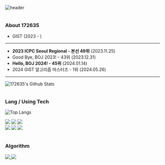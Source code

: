 ![header](https://capsule-render.vercel.app/api?type=waving&color=00aaff&height=200&section=header&text=Welcome&fontSize=70&animation=fadeIn&fontAlignY=38&desc=172635's%20github&descAlignY=51&descAlign=62)

#
### About 172635
* GIST (2023 - )
--------------------
* **2023 ICPC Seoul Regional - 본선 49위** (2023.11.25)
* Good Bye, BOJ 2023! - 43위 (2023.12.31)
* **Hello, BOJ 2024! - 45위** (2024.01.14)
* 2024 GIST 알고리즘 마스터즈 - 1위 (2024.05.26)
--------------------

![172635's Github Stats](https://github-readme-stats.vercel.app/api?username=172635&show_icons=true&theme=midnight-purple)

#
### Lang / Using Tech
![Top Langs](https://github-readme-stats.vercel.app/api/top-langs/?username=172635&layout=compact)

<img src="https://img.shields.io/badge/C-A8B9CC?style=flat-square&logo=c&logoColor=white"/></a>
<img src="https://img.shields.io/badge/C++-00599C?style=flat-square&logo=c%2b%2b&logoColor=white"/></a>
<img src="https://img.shields.io/badge/Python-3776AB?style=flat-square&logo=python&logoColor=white"/></a>
<br>
<img src="https://img.shields.io/badge/Unity-000000?style=flat-square&logo=unity&logoColor=white"/></a>
<img src="https://img.shields.io/badge/C%23-512BD4?style=flat-square&logo=Csharp&logoColor=white"/></a>
<img src="https://img.shields.io/badge/PyTorch-EE4C2C?style=flat-square&logo=pytorch&logoColor=white"/></a>

#
### Algorithm
<a href="https://solved.ac/profile/172635"><img src="http://mazassumnida.wtf/api/v2/generate_badge?boj=172635">
<img src="http://mazandi.herokuapp.com/api?handle=172635&theme=dark"/>



<!--
**172635/172635** is a ✨ _special_ ✨ repository because its `README.md` (this file) appears on your GitHub profile.

Here are some ideas to get you started:

- 🔭 I’m currently working on ...
- 🌱 I’m currently learning ...
- 👯 I’m looking to collaborate on ...
- 🤔 I’m looking for help with ...
- 💬 Ask me about ...
- 📫 How to reach me: ...
- 😄 Pronouns: ...
- ⚡ Fun fact: ...
-->
